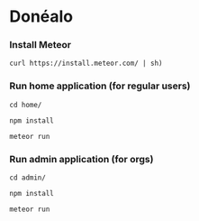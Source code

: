 # Donéalo

### Install Meteor

`curl https://install.meteor.com/ | sh)`

### Run home application (for regular users)

`cd home/` 

`npm install`

`meteor run`

### Run admin application (for orgs)

`cd admin/`

`npm install`

`meteor run`
